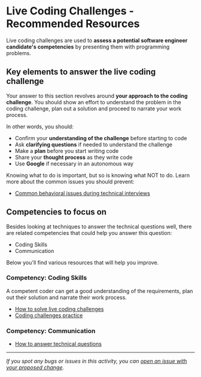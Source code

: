 # Live Coding Challenges - Recommended Resources

Live coding challenges are used to **assess a potential software engineer candidate's competencies** by presenting them with programming problems.

## Key elements to answer the live coding challenge

Your answer to this section revolves around **your approach to the coding challenge**. You should show an effort to understand the problem in the coding challenge, plan out a solution and proceed to narrate your work process.

In other words, you should:

- Confirm your **understanding of the challenge** before starting to code
- Ask **clarifying questions** if needed to understand the challenge
- Make a **plan** before you start writing code
- Share your **thought process** as they write code
- Use **Google** if necessary in an autonomous way

Knowing what to do is important, but so is knowing what NOT to do. Learn more about the common issues you should prevent:

- [Common behavioral issues during technical interviews](../peer-interview-practice/articles/common_issues_during_interviews.md)

## Competencies to focus on

Besides looking at techniques to answer the technical questions well, there are related competencies that could help you answer this question:

- Coding Skills
- Communication

Below you'll find various resources that will help you improve.

### Competency: Coding Skills

A competent coder can get a good understanding of the requirements, plan out their solution and narrate their work process.

- [How to solve live coding challenges](../../interviewing/how-to-solve-live-coding-challenges.md)
- [Coding challenges practice](https://github.com/microverseinc/curriculum-professional-skills/blob/main/job-search/coding-challenges/coding_challenges_practice.md)

### Competency: Communication

- [How to answer technical questions](../../interviewing/how-to-answer-technical-questions.md)

---

_If you spot any bugs or issues in this activity, you can [open an issue with your proposed change](https://github.com/microverseinc/curriculum-transversal-skills/blob/main/git-github/articles/open_issue.md)._
